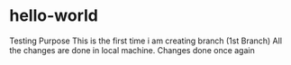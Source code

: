 # hello-world
Testing Purpose
This is the first time i am creating branch (1st Branch)
All the changes are done in local machine.
Changes done once again

